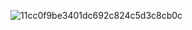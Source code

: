 ![11cc0f9be3401dc692c824c5d3c8cb0c](https://github.com/user-attachments/assets/09998bd9-1bd8-40f1-a88e-a75f7ff3c097)
